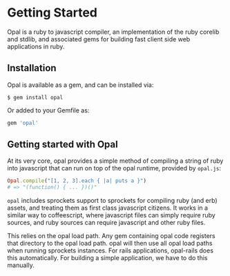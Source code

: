 # Getting Started

Opal is a ruby to javascript compiler, an implementation of the ruby corelib and stdlib, and associated gems for building fast client side web applications in ruby.

## Installation

Opal is available as a gem, and can be installed via:

```
$ gem install opal
```

Or added to your Gemfile as:

```ruby
gem 'opal'
```

## Getting started with Opal

At its very core, opal provides a simple method of compiling a string of ruby into javascript that can run on top of the opal runtime, provided by `opal.js`:

```ruby
Opal.compile("[1, 2, 3].each { |a| puts a }")
# => "(function() { ... })()"
```

`opal` includes sprockets support to sprockets for compiling ruby (and erb) assets, and treating them as first class javascript citizens. It works in a similar way to coffeescript, where javascript files can simply require ruby sources, and ruby sources can require javascript and other ruby files.

This relies on the opal load path. Any gem containing opal code registers that directory to the opal load path. opal will then use all opal load paths when running sprockets instances. For rails applications, opal-rails does this automatically. For building a simple application, we have to do this manually.
